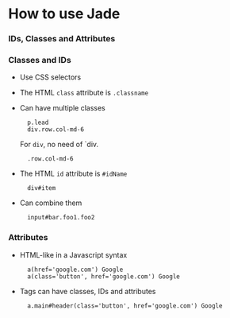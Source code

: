 How to use Jade
===============

### IDs, Classes and Attributes

### Classes and IDs

- Use CSS selectors
- The HTML `class` attribute is `.classname`
- Can have multiple classes
        
        p.lead
        div.row.col-md-6

    For `div`, no need of `div.

        .row.col-md-6

- The HTML `id` attribute is `#idName`

        div#item

- Can combine them

        input#bar.foo1.foo2

### Attributes

- HTML-like in a Javascript syntax

        a(href='google.com') Google
        a(class='button', href='google.com') Google

- Tags can have classes, IDs and attributes

        a.main#header(class='button', href='google.com') Google
